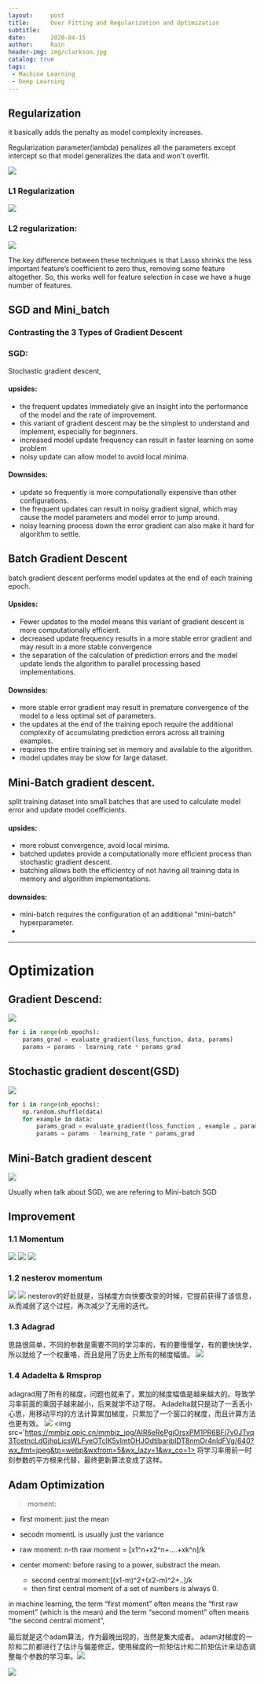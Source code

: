```yaml
---
layout:     post
title:      Over Fitting and Regularization and Optimization
subtitle:   
date:       2020-04-15
author:     Rain
header-img: img/clarkson.jpg
catalog: true
tags:    
 - Machine Learning
 - Deep Learning
---
```


## Regularization

it basically adds the penalty as model complexity increases.

Regularization parameter(lambda) penalizes all the parameters except intercept so that model generalizes the data and won't overfit.

<img src='https://miro.medium.com/max/1044/1*-kA1uR2nBKf_1rsrKLFfkQ.png'>


### L1 Regularization
<img src='https://miro.medium.com/max/240/1*4MlW1d3xszVAGuXiJ1U6Fg.png'>

### L2 regularization:
<img src='https://miro.medium.com/max/243/1*jgWOhDiGjVp-NCSPa5abmg.png'>

The key difference between these techniques is that Lasso shrinks the less important feature’s coefficient to zero thus, removing some feature altogether. So, this works well for feature selection in case we have a huge number of features.

## SGD and Mini_batch 
### Contrasting the 3 Types of Gradient Descent

### SGD: 
Stochastic gradient descent, 

#### upsides:
 - the frequent updates immediately give an insight into the performance of the model and the rate of improvement.
 - this variant of gradient descent may be the simplest to understand and implement, especially for beginners.
 - increased model update frequency can result in faster learning on some problem
 - noisy update can allow model to avoid local minima.

#### Downsides:
 - update so frequently is more computationally expensive than other configurations.
 - the frequent updates can result in noisy gradient signal, which may cause the model parameters and model error to jump around.
 - noisy learning process down the error gradient can also make it hard for algorithm to settle.

## **Batch Gradient Descent**
batch gradient descent performs model updates at the end of each training epoch.
#### Upsides:
 - Fewer updates to the model means this variant of gradient descent is more computationally efficient.
 - decreased update frequency results in a more stable error gradient and may result in a more stable convergence
 - the separation of the calculation of prediction errors and the model update lends the algorithm to parallel processing based implementations.
 #### Downsides:
 - more stable error gradient may result in premature convergence of the model to a less optimal set of parameters.
 - the updates at the end of the training epoch require the additional complexity of accumulating prediction errors across all training examples.
 - requires the entire training set in memory and available to the algorithm.
 - model updates may be slow for large dataset.

 ## Mini-Batch gradient descent.

split training dataset into small batches that are used to calculate model error and update model coefficients.

#### upsides:
- more robust convergence, avoid local minima.
- batched updates provide a computationally more efficient process than stochastic gradient descent.
- batching allows both the efficientcy of not having all training data in memory and algorithm implementations.
#### downsides:
- mini-batch requires the configuration of an additional "mini-batch" hyperparameter.
- 



<hr>

# Optimization

## Gradient Descend:
<img src='https://mmbiz.qpic.cn/mmbiz_jpg/AIR6eRePgjOrsxPM1PR6BFj7v0JTvq3TnFNpGCJZe0P7URjp5ZCm5t5Jkra5KYicfsmUGFqfb0PRLDHVgNdxIpQ/640?wx_fmt=jpeg&tp=webp&wxfrom=5&wx_lazy=1&wx_co=1'>

```python
for i in range(nb_epochs):
    params_grad = evaluate_gradient(loss_function, data, params)
    params = params - learning_rate * params_grad
```
## Stochastic gradient descent(GSD)
<img src='https://mmbiz.qpic.cn/mmbiz_jpg/AIR6eRePgjOrsxPM1PR6BFj7v0JTvq3Ts1Io81noQHABiazysCgbhqzcevugDKSZSr3VRGicEMzvmYD04mgsbaAA/640?wx_fmt=jpeg&tp=webp&wxfrom=5&wx_lazy=1&wx_co=1'>

```python
for i in range(nb_epochs):
    np.random.shuffle(data)
    for example in data:
        params_grad = evaluate_gradient(loss_function , example , params)
        params = params - learning_rate * params_grad
```


## Mini-Batch gradient descent
<img src='https://mmbiz.qpic.cn/mmbiz_jpg/AIR6eRePgjOrsxPM1PR6BFj7v0JTvq3T51rZtDVWgjLpZdibHk7GibcGhfLiap4Rw3XJtP36sGOOibJRoJhERO6jCw/640?wx_fmt=jpeg&tp=webp&wxfrom=5&wx_lazy=1&wx_co=1'>

Usually when talk about SGD, we are refering to Mini-batch SGD

## **Improvement**
### 1.1 Momentum
<img src='https://mmbiz.qpic.cn/mmbiz_jpg/AIR6eRePgjOrsxPM1PR6BFj7v0JTvq3T5Dw68tcLodmrfFibLzhfOfk4URiaH2LO2U3DXjJaHtN60OgLqImp7mGg/640?wx_fmt=jpeg&tp=webp&wxfrom=5&wx_lazy=1&wx_co=1'>
<img src='https://mmbiz.qpic.cn/mmbiz_jpg/AIR6eRePgjOrsxPM1PR6BFj7v0JTvq3Ticc3e06gRV4LamdicibqKgK2VL6pMlUF62LBtGok1AODwW2IicuZlxITWA/640?wx_fmt=jpeg&tp=webp&wxfrom=5&wx_lazy=1&wx_co=1'>
<img src='https://mmbiz.qpic.cn/mmbiz_jpg/AIR6eRePgjOrsxPM1PR6BFj7v0JTvq3TDn9LhCHdiaz7EKCpDyZfpTTpicibVpgfia23WXiawQPRPXCTGohnkZQPrng/640?wx_fmt=jpeg&tp=webp&wxfrom=5&wx_lazy=1&wx_co=1'>

### 1.2 nesterov momentum
<img src='https://mmbiz.qpic.cn/mmbiz_jpg/AIR6eRePgjOrsxPM1PR6BFj7v0JTvq3TuTuAoNQMvzngoAVseic1OPRbrMCt5KYlpbXAfz86EaibUgsicicXj1NmWA/640?wx_fmt=jpeg&tp=webp&wxfrom=5&wx_lazy=1&wx_co=1'>
<img src='https://mmbiz.qpic.cn/mmbiz_jpg/AIR6eRePgjOrsxPM1PR6BFj7v0JTvq3TmCmDuPEDTShGeD9Qvuv7F2yLB2OdhfDsD03IBeHItqLiahLIeibdKy3w/640?wx_fmt=jpeg&tp=webp&wxfrom=5&wx_lazy=1&wx_co=1'>
nesterov的好处就是，当梯度方向快要改变的时候，它提前获得了该信息，从而减弱了这个过程，再次减少了无用的迭代。

### 1.3 Adagrad 
 思路很简单，不同的参数是需要不同的学习率的，有的要慢慢学，有的要快快学，所以就给了一个权重咯，而且是用了历史上所有的梯度幅值。
<img src='https://mmbiz.qpic.cn/mmbiz_jpg/AIR6eRePgjOrsxPM1PR6BFj7v0JTvq3TyKtpTYv3D4IrC7r3qvpd0kmOqicZBGV62Dg9vHAp575If4bcobxgV0g/640?wx_fmt=jpeg&tp=webp&wxfrom=5&wx_lazy=1&wx_co=1'>

### 1.4 Adadelta & Rmsprop
adagrad用了所有的梯度，问题也就来了，累加的梯度幅值是越来越大的。导致学习率前面的乘因子越来越小，后来就学不动了呀。
Adadelta就只是动了一丢丢小心思，用移动平均的方法计算累加梯度，只累加了一个窗口的梯度，而且计算方法也更有效。
<img src='https://mmbiz.qpic.cn/mmbiz_jpg/AIR6eRePgjOrsxPM1PR6BFj7v0JTvq3Teqqu0GTYoFtVJBGW3Y4hzTUunDZUf0ta6rLTKRO567o7ceCGdsIZfA/640?wx_fmt=jpeg&tp=webp&wxfrom=5&wx_lazy=1&wx_co=1'>
<img src='https://mmbiz.qpic.cn/mmbiz_jpg/AIR6eRePgjOrsxPM1PR6BFj7v0JTvq3TcetncLdGjhqLicsWLFyeOTclK5yImtOHJOdtibariblDT8nmOr4nIdFVg/640?wx_fmt=jpeg&tp=webp&wxfrom=5&wx_lazy=1&wx_co=1>
将学习率用前一时刻参数的平方根来代替，最终更新算法变成了这样。

## Adam Optimization

> moment:
 - first moment: just the mean 
 - secodn momentL is usually just the variance

 - raw moment: n-th raw moment = [x1^n+x2^n+....+xk^n]/k
 - center moment: before rasing to a power, substract the mean.
    - second central moment:[(x1-m)^2+(x2-m)^2+..]/k
    - then first central moment of a set of numbers is always 0.

in machine learning, the term “first moment” often means the “first raw moment” (which is the mean) and the term “second moment” often means “the second central moment”,

最后就是这个adam算法，作为最晚出现的，当然是集大成者。
adam对梯度的一阶和二阶都进行了估计与偏差修正，使用梯度的一阶矩估计和二阶矩估计来动态调整每个参数的学习率。<img src='https://mmbiz.qpic.cn/mmbiz_jpg/AIR6eRePgjOrsxPM1PR6BFj7v0JTvq3TwUbBLIQyJ3Oy3SOCpPqpzAJw94mFB2W1C6ONQmja8xbksRKVlbljrQ/640?wx_fmt=jpeg&tp=webp&wxfrom=5&wx_lazy=1&wx_co=1'>

<img src='https://mmbiz.qpic.cn/mmbiz_jpg/AIR6eRePgjOrsxPM1PR6BFj7v0JTvq3T1Wh3qQnzGQC7NehZnEPNVSTdnayAHoAG8LNicksGa0tGeawR6VBibgDQ/640?wx_fmt=jpeg&tp=webp&wxfrom=5&wx_lazy=1&wx_co=1'>
